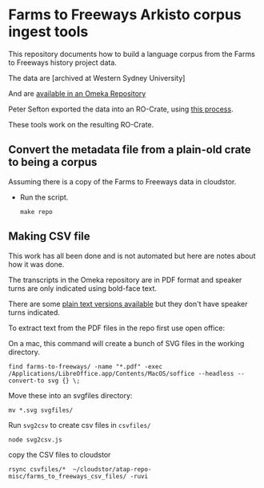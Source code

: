 # Farms to Freeways Arkisto corpus ingest tools

This repository documents how to build a language corpus from the Farms to Freeways history project data.

The data are [archived at Western Sydney University]

And are [available in an Omeka Repository](https://omeka.westernsydney.edu.au/farmstofreeways/)

Peter Sefton exported the data into an RO-Crate, using [this process](https://github.com/UTS-eResearch/omeka-datacrate-tools).

These tools work on the resulting RO-Crate.

## Convert the metadata file from a plain-old crate to being a corpus

Assuming there is a copy of the Farms to Freeways data in cloudstor.

-  Run the script.

    ```
    make repo
    ```


## Making CSV file


This work has all been done and is not automated but here are notes about how it was done.

The transcripts in the Omeka repository are in PDF format and speaker turns are only indicated using bold-face text.

There are some [plain text versions available](https://research-data.westernsydney.edu.au/redbox/verNum1.9/published/detail/97a58f4bfca2c074c2d0e357c1b5d28c/ftf_transcripts_plaintext.zip?preview=true) but they don't have speaker turns indicated.

To extract text from the PDF files in the repo first use open office:

On a mac, this command will create a bunch of SVG files in the working directory.

```
find farms-to-freeways/ -name "*.pdf" -exec /Applications/LibreOffice.app/Contents/MacOS/soffice --headless --convert-to svg {} \;
```

Move these into an svgfiles directory:

```
mv *.svg svgfiles/
```

Run `svg2csv` to create csv files in `csvfiles/`

```
node svg2csv.js
```

copy the CSV files to cloudstor

 ```
rsync csvfiles/*  ~/cloudstor/atap-repo-misc/farms_to_freeways_csv_files/ -ruvi
 ```

